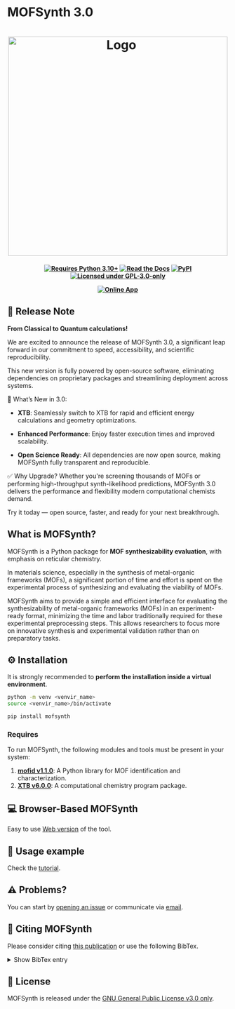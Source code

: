 # MOFSynth 3.0

<h1 align="center">
<!--   <img alt="Logo" src="https://raw.githubusercontent.com/livaschar/mofsynth/main/docs/source/images/final_grey-removebg-preview.png" style="width: 500px;"/> -->
<!--   <img alt="Logo" src="https://github.com/livaschar/mofsynth/blob/main/docs/source/images/final_grey-removebg-preview.png" style="width: 500px;"/> -->
  <img alt="Logo" src="https://github.com/livaschar/mofsynth/blob/main/docs/source/images/mofsynth_logo.svg" style="width: 500px;"/>
</h1>

<h4 align="center">

[![Requires Python 3.10+](https://img.shields.io/badge/Python-3.10%2B-g?logo=python&logoColor=blue&label=Python&labelColor=black)](https://www.python.org/downloads/)
[![Read the Docs](https://img.shields.io/badge/latest-b?logo=readthedocs&logoColor=blue&label=Read%20the%20Docs&labelColor=black)](https://mofsynth.readthedocs.io)
[![PyPI](https://img.shields.io/badge/PyPI%20-%20v%202.0.0%20-b?style=flat&logo=pypi&logoColor=blue&logoSize=auto&label=PyPI&labelColor=black)](https://pypi.org/project/mofsynth/)
[![Licensed under GPL-3.0-only](https://img.shields.io/badge/GPL--3.0--only-gold?label=License&labelColor=black)](https://spdx.org/licenses/GPL-3.0-only.html)  

[![Online App](https://img.shields.io/badge/🔥%20MOFSYNTH%20Online-Try%20Now!-red?style=for-the-badge&labelColor=black)](https://mofsynth.website)  

</h4>

## 🔔 Release Note
**From Classical to Quantum calculations!**

We are excited to announce the release of MOFSynth 3.0, a significant leap forward in our commitment to speed, accessibility, and scientific reproducibility.

This new version is fully powered by open-source software, eliminating dependencies on proprietary packages and streamlining deployment across systems.

🚀 What’s New in 3.0:

- **XTB**: Seamlessly switch to XTB for rapid and efficient energy calculations and geometry optimizations.

- **Enhanced Performance**: Enjoy faster execution times and improved scalability.

- **Open Science Ready**: All dependencies are now open source, making MOFSynth fully transparent and reproducible.

✅ Why Upgrade?
Whether you're screening thousands of MOFs or performing high-throughput synth-likelihood predictions, MOFSynth 3.0 delivers the performance and flexibility modern computational chemists demand.

Try it today — open source, faster, and ready for your next breakthrough.

## What is MOFSynth?
MOFSynth is a Python package for **MOF synthesizability evaluation**, with
emphasis on reticular chemistry.

In materials science, especially in the synthesis of metal-organic frameworks (MOFs),
a significant portion of time and effort is spent on the experimental process of synthesizing
and evaluating the viability of MOFs.

MOFSynth aims to provide a simple and efficient interface for evaluating
the synthesizability of metal-organic frameworks (MOFs) in an experiment-ready format,
minimizing the time and labor traditionally required for these experimental preprocessing steps.
This allows researchers to focus more on innovative synthesis and experimental validation
rather than on preparatory tasks.

## ⚙️  Installation

It is strongly recommended to **perform the installation inside a virtual environment**.

```sh
python -m venv <venvir_name>
source <venvir_name>/bin/activate
```

```sh
pip install mofsynth
```

### Requires

To run MOFSynth, the following modules and tools must be present in your system:

1. [**mofid v1.1.0**](https://github.com/snurr-group/mofid): A Python library for MOF identification and characterization.
2. [**XTB v6.0.0**](https://github.com/grimme-lab/xtb): A computational chemistry program package.

## 💻 Browser-Based MOFSynth

Easy to use [Web version](https://mofsynth.website) of the tool.

## 📖 Usage example

Check the [tutorial](https://mofsynth.readthedocs.io/en/latest/tutorial.html).

## :warning: Problems?

You can start by [opening an issue](https://github.com/livaschar/mofsynth/issues) or communicate via [email](mailto:chemp1167@edu.chemistry.uoc.gr).

## 📰 Citing MOFSynth

Please consider citing [this publication](https://pubs.acs.org/doi/full/10.1021/acs.jcim.4c01298) or use the following BibTex.

<details>
<summary>Show BibTex entry</summary>

```bibtex
@article{doi:10.1021/acs.jcim.4c01298,
  author = {Livas, Charalampos G. and Trikalitis, Pantelis N. and Froudakis, George E.},
  title = {MOFSynth: A Computational Tool toward Synthetic Likelihood Predictions of MOFs},
  journal = {Journal of Chemical Information and Modeling},
  volume = {64},
  number = {21},
  pages = {8193-8200},
  year = {2024},
  doi = {10.1021/acs.jcim.4c01298},
  note ={PMID: 39481084},
  URL = {https://doi.org/10.1021/acs.jcim.4c01298},
  eprint = {https://doi.org/10.1021/acs.jcim.4c01298}
  }
```

</details>

## 📑 License

MOFSynth is released under the [GNU General Public License v3.0 only](https://spdx.org/licenses/GPL-3.0-only.html).
